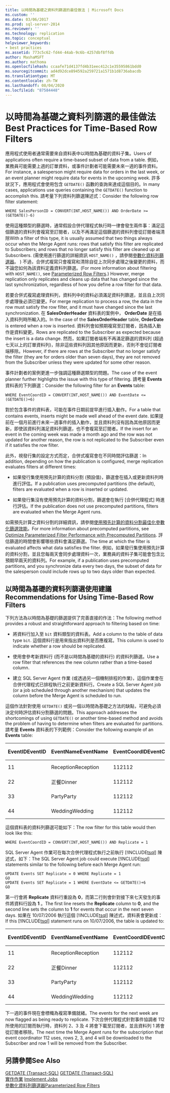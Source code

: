 ```yaml
---
title: 以時間為基礎之資料列篩選的最佳做法 | Microsoft Docs
ms.custom: ''
ms.date: 03/06/2017
ms.prod: sql-server-2014
ms.reviewer: ''
ms.technology: replication
ms.topic: conceptual
helpviewer_keywords:
- best practices
ms.assetid: 773c5c62-fd44-44ab-9c6b-4257dbf8ffdb
author: MashaMSFT
ms.author: mathoma
ms.openlocfilehash: ccaafe71d4137fd4b31eec412c1e35595861bdd0
ms.sourcegitcommit: ad4d92dce894592a259721a1571b1d8736abacdb
ms.translationtype: MT
ms.contentlocale: zh-TW
ms.lasthandoff: 08/04/2020
ms.locfileid: "87584448"
---
```

# <a name="best-practices-for-time-based-row-filters"></a><span data-ttu-id="75498-102">以時間為基礎之資料列篩選的最佳做法</span><span class="sxs-lookup"><span data-stu-id="75498-102">Best Practices for Time-Based Row Filters</span></span>
  <span data-ttu-id="75498-103">應用程式使用者通常需要來自資料表中以時間為基礎的資料子集。</span><span class="sxs-lookup"><span data-stu-id="75498-103">Users of applications often require a time-based subset of data from a table.</span></span> <span data-ttu-id="75498-104">例如，業務員可能需要上週的訂單資料，或事件計劃者可能需要未來一週的事件資料。</span><span class="sxs-lookup"><span data-stu-id="75498-104">For instance, a salesperson might require data for orders in the last week, or an event planner might require data for events in the upcoming week.</span></span> <span data-ttu-id="75498-105">許多狀況下，應用程式會使用包含 `GETDATE()` 函數的查詢來達成這個目的。</span><span class="sxs-lookup"><span data-stu-id="75498-105">In many cases, applications use queries containing the `GETDATE()` function to accomplish this.</span></span> <span data-ttu-id="75498-106">請考量下列資料列篩選陳述式：</span><span class="sxs-lookup"><span data-stu-id="75498-106">Consider the following row filter statement:</span></span>  
  
```  
WHERE SalesPersonID = CONVERT(INT,HOST_NAME()) AND OrderDate >= (GETDATE()-6)  
```  
  
 <span data-ttu-id="75498-107">使用這種類型的篩選時，通常假設合併代理程式執行時一律會發生兩件事：滿足這個篩選的資料列會複寫至訂閱者，以及不再滿足這個篩選的資料列會從訂閱者端清除</span><span class="sxs-lookup"><span data-stu-id="75498-107">With a filter of this type, it is usually assumed that two things always occur when the Merge Agent runs: rows that satisfy this filter are replicated to Subscribers; and rows that no longer satisfy this filter are cleaned up at Subscribers.</span></span> <span data-ttu-id="75498-108"> (需使用進行篩選的詳細資訊 `HOST_NAME()` ，請參閱[參數化資料列篩選器](parameterized-filters-parameterized-row-filters.md)。 ) 不過，合併式複寫只會複寫和清除自從上次同步處理之後變更的資料，而不論您如何為該資料定義資料列篩選。</span><span class="sxs-lookup"><span data-stu-id="75498-108">(For more information about filtering with `HOST_NAME()`, see [Parameterized Row Filters](parameterized-filters-parameterized-row-filters.md).) However, merge replication only replicates and cleans up data that has changed since the last synchronization, regardless of how you define a row filter for that data.</span></span>  
  
 <span data-ttu-id="75498-109">若要合併式複寫處理資料列，資料列中的資料必須滿足資料列篩選，並且自上次同步處理後必須已變更。</span><span class="sxs-lookup"><span data-stu-id="75498-109">For merge replication to process a row, the data in the row must satisfy the row filter, and it must have changed since the last synchronization.</span></span> <span data-ttu-id="75498-110">在 **SalesOrderHeader** 資料表的案例中， **OrderDate** 是在插入資料列時所輸入的。</span><span class="sxs-lookup"><span data-stu-id="75498-110">In the case of the **SalesOrderHeader** table, **OrderDate** is entered when a row is inserted.</span></span> <span data-ttu-id="75498-111">資料列會如預期複寫至訂閱者，因為插入動作是資料變更。</span><span class="sxs-lookup"><span data-stu-id="75498-111">Rows are replicated to the Subscriber as expected because the insert is a data change.</span></span> <span data-ttu-id="75498-112">然而，如果訂閱者端有不再滿足篩選的資料列 (超過七天以上的訂單資料列)，除非這些資料列因其他原因而更新，否則不會從訂閱者端移除。</span><span class="sxs-lookup"><span data-stu-id="75498-112">However, if there are rows at the Subscriber that no longer satisfy the filter (they are for orders older than seven days), they are not removed from the Subscriber unless they were updated for some other reason.</span></span>  
  
 <span data-ttu-id="75498-113">事件計劃者的案例更進一步強調這種篩選類型的問題。</span><span class="sxs-lookup"><span data-stu-id="75498-113">The case of the event planner further highlights the issue with this type of filtering.</span></span> <span data-ttu-id="75498-114">請考量 **Events** 資料表的下列篩選：</span><span class="sxs-lookup"><span data-stu-id="75498-114">Consider the following filter for an **Events** table:</span></span>  
  
```  
WHERE EventCoordID = CONVERT(INT,HOST_NAME()) AND EventDate <= (GETDATE()+6)  
```  
  
 <span data-ttu-id="75498-115">對於包含事件的資料表，可能在事件日期前提早進行插入動作。</span><span class="sxs-lookup"><span data-stu-id="75498-115">For a table that contains events, inserts might be made well ahead of the event date.</span></span> <span data-ttu-id="75498-116">如果提前在一個月前進行未來一週事件的插入動作，並且資料列沒有因為其他原因而更新，即使該資料列滿足資料列篩選，也不會複寫至訂閱者。</span><span class="sxs-lookup"><span data-stu-id="75498-116">If the insert for an event in the coming week was made a month ago and the row was not updated for another reason, the row is not replicated to the Subscriber even if it satisfies the row filter.</span></span>  
  
 <span data-ttu-id="75498-117">此外，視發行集的設定方式而定，合併式複寫會在不同時間評估篩選：</span><span class="sxs-lookup"><span data-stu-id="75498-117">In addition, depending on how the publication is configured, merge replication evaluates filters at different times:</span></span>  
  
-   <span data-ttu-id="75498-118">如果發行集使用預先計算的資料分割 (預設值)，篩選會在插入或更新資料列時進行評估。</span><span class="sxs-lookup"><span data-stu-id="75498-118">If a publication uses precomputed partitions (the default), filters are evaluated when a row is inserted or updated.</span></span>  
  
-   <span data-ttu-id="75498-119">如果發行集沒有使用預先計算的資料分割，篩選會在執行 [合併代理程式] 時進行評估。</span><span class="sxs-lookup"><span data-stu-id="75498-119">If the publication does not use precomputed partitions, filters are evaluated when the Merge Agent runs.</span></span>  
  
 <span data-ttu-id="75498-120">如需預先計算之資料分割的詳細資訊，請參閱[使用預先計算的資料分割最佳化參數化篩選效能](parameterized-filters-optimize-for-precomputed-partitions.md)。</span><span class="sxs-lookup"><span data-stu-id="75498-120">For more information about precomputed partitions, see [Optimize Parameterized Filter Performance with Precomputed Partitions](parameterized-filters-optimize-for-precomputed-partitions.md).</span></span> <span data-ttu-id="75498-121">評估篩選的時間會影響哪些資料會滿足篩選。</span><span class="sxs-lookup"><span data-stu-id="75498-121">The time at which the filter is evaluated affects what data satisfies the filter.</span></span> <span data-ttu-id="75498-122">例如，如果發行集使用預先計算的資料分割，並且您每兩天會同步處理資料一次，業務員的資料子集可能會包含比預期早兩天的資料列。</span><span class="sxs-lookup"><span data-stu-id="75498-122">For example, if a publication uses precomputed partitions, and you synchronize data every two days, the subset of data for the salesperson could include rows up to two days older than expected.</span></span>  
  
## <a name="recommendations-for-using-time-based-row-filters"></a><span data-ttu-id="75498-123">以時間為基礎的資料列篩選使用建議</span><span class="sxs-lookup"><span data-stu-id="75498-123">Recommendations for Using Time-Based Row Filters</span></span>  
 <span data-ttu-id="75498-124">下列方法為以時間為基礎的篩選提供了完善直接的作法：</span><span class="sxs-lookup"><span data-stu-id="75498-124">The following method provides a robust and straightforward approach to filtering based on time:</span></span>  
  
-   <span data-ttu-id="75498-125">將資料行加入至 `bit` 資料類型的資料表。</span><span class="sxs-lookup"><span data-stu-id="75498-125">Add a column to the table of data type `bit`.</span></span> <span data-ttu-id="75498-126">這個資料行是用來指出資料列是否應複寫。</span><span class="sxs-lookup"><span data-stu-id="75498-126">This column is used to indicate whether a row should be replicated.</span></span>  
  
-   <span data-ttu-id="75498-127">使用會參考新資料行 (而不是以時間為基礎的資料行) 的資料列篩選。</span><span class="sxs-lookup"><span data-stu-id="75498-127">Use a row filter that references the new column rather than a time-based column.</span></span>  
  
-   <span data-ttu-id="75498-128">建立 SQL Server Agent 作業 (或透過另一個機制排程的作業)，這個作業會在合併代理程式已排程執行之前更新資料行。</span><span class="sxs-lookup"><span data-stu-id="75498-128">Create a SQL Server Agent job (or a job scheduled through another mechanism) that updates the column before the Merge Agent is scheduled to run.</span></span>  
  
 <span data-ttu-id="75498-129">這個作法針對使用 `GETDATE()` 或另一個以時間為基礎之方法的缺點，可避免必須決定何時評估資料分割篩選的問題。</span><span class="sxs-lookup"><span data-stu-id="75498-129">This approach addresses the shortcomings of using `GETDATE()` or another time-based method and avoids the problem of having to determine when filters are evaluated for partitions.</span></span> <span data-ttu-id="75498-130">請考量 **Events** 資料表的下列範例：</span><span class="sxs-lookup"><span data-stu-id="75498-130">Consider the following example of an **Events** table:</span></span>  
  
|<span data-ttu-id="75498-131">**EventID**</span><span class="sxs-lookup"><span data-stu-id="75498-131">**EventID**</span></span>|<span data-ttu-id="75498-132">**EventName**</span><span class="sxs-lookup"><span data-stu-id="75498-132">**EventName**</span></span>|<span data-ttu-id="75498-133">**EventCoordID**</span><span class="sxs-lookup"><span data-stu-id="75498-133">**EventCoordID**</span></span>|<span data-ttu-id="75498-134">**EventDate**</span><span class="sxs-lookup"><span data-stu-id="75498-134">**EventDate**</span></span>|<span data-ttu-id="75498-135">**複寫**</span><span class="sxs-lookup"><span data-stu-id="75498-135">**Replicate**</span></span>|  
|-----------------|-------------------|----------------------|-------------------|-------------------|  
|<span data-ttu-id="75498-136">1</span><span class="sxs-lookup"><span data-stu-id="75498-136">1</span></span>|<span data-ttu-id="75498-137">Reception</span><span class="sxs-lookup"><span data-stu-id="75498-137">Reception</span></span>|<span data-ttu-id="75498-138">112</span><span class="sxs-lookup"><span data-stu-id="75498-138">112</span></span>|<span data-ttu-id="75498-139">2006-10-04</span><span class="sxs-lookup"><span data-stu-id="75498-139">2006-10-04</span></span>|<span data-ttu-id="75498-140">1</span><span class="sxs-lookup"><span data-stu-id="75498-140">1</span></span>|  
|<span data-ttu-id="75498-141">2</span><span class="sxs-lookup"><span data-stu-id="75498-141">2</span></span>|<span data-ttu-id="75498-142">正餐</span><span class="sxs-lookup"><span data-stu-id="75498-142">Dinner</span></span>|<span data-ttu-id="75498-143">112</span><span class="sxs-lookup"><span data-stu-id="75498-143">112</span></span>|<span data-ttu-id="75498-144">2006-10-10</span><span class="sxs-lookup"><span data-stu-id="75498-144">2006-10-10</span></span>|<span data-ttu-id="75498-145">0</span><span class="sxs-lookup"><span data-stu-id="75498-145">0</span></span>|  
|<span data-ttu-id="75498-146">3</span><span class="sxs-lookup"><span data-stu-id="75498-146">3</span></span>|<span data-ttu-id="75498-147">Party</span><span class="sxs-lookup"><span data-stu-id="75498-147">Party</span></span>|<span data-ttu-id="75498-148">112</span><span class="sxs-lookup"><span data-stu-id="75498-148">112</span></span>|<span data-ttu-id="75498-149">2006-10-11</span><span class="sxs-lookup"><span data-stu-id="75498-149">2006-10-11</span></span>|<span data-ttu-id="75498-150">0</span><span class="sxs-lookup"><span data-stu-id="75498-150">0</span></span>|  
|<span data-ttu-id="75498-151">4</span><span class="sxs-lookup"><span data-stu-id="75498-151">4</span></span>|<span data-ttu-id="75498-152">Wedding</span><span class="sxs-lookup"><span data-stu-id="75498-152">Wedding</span></span>|<span data-ttu-id="75498-153">112</span><span class="sxs-lookup"><span data-stu-id="75498-153">112</span></span>|<span data-ttu-id="75498-154">2006-10-12</span><span class="sxs-lookup"><span data-stu-id="75498-154">2006-10-12</span></span>|<span data-ttu-id="75498-155">0</span><span class="sxs-lookup"><span data-stu-id="75498-155">0</span></span>|  
  
 <span data-ttu-id="75498-156">這個資料表的資料列篩選可能如下：</span><span class="sxs-lookup"><span data-stu-id="75498-156">The row filter for this table would then look like this:</span></span>  
  
```  
WHERE EventCoordID = CONVERT(INT,HOST_NAME()) AND Replicate = 1  
```  
  
 <span data-ttu-id="75498-157">SQL Server Agent 作業可在每次合併代理程式執行之前執行 [!INCLUDE[tsql](../../../includes/tsql-md.md)] 陳述式，如下：</span><span class="sxs-lookup"><span data-stu-id="75498-157">The SQL Server Agent job could execute [!INCLUDE[tsql](../../../includes/tsql-md.md)] statements similar to the following before each Merge Agent run:</span></span>  
  
```  
UPDATE Events SET Replicate = 0 WHERE Replicate = 1  
GO  
UPDATE Events SET Replicate = 1 WHERE EventDate <= GETDATE()+6  
GO  
```  
  
 <span data-ttu-id="75498-158">第一行會將 **Replicate** 資料行重設為 **0**，而第二行則會針對接下來七天發生的事件將資料行設為 **1** 。</span><span class="sxs-lookup"><span data-stu-id="75498-158">The first line resets the **Replicate** column to **0**, and the second line sets the column to **1** for events that occur in the next seven days.</span></span> <span data-ttu-id="75498-159">如果在 10/07/2006 執行這個 [!INCLUDE[tsql](../../../includes/tsql-md.md)] 陳述式，資料表會更新成：</span><span class="sxs-lookup"><span data-stu-id="75498-159">If this [!INCLUDE[tsql](../../../includes/tsql-md.md)] statement runs on 10/07/2006, the table is updated to:</span></span>  
  
|<span data-ttu-id="75498-160">**EventID**</span><span class="sxs-lookup"><span data-stu-id="75498-160">**EventID**</span></span>|<span data-ttu-id="75498-161">**EventName**</span><span class="sxs-lookup"><span data-stu-id="75498-161">**EventName**</span></span>|<span data-ttu-id="75498-162">**EventCoordID**</span><span class="sxs-lookup"><span data-stu-id="75498-162">**EventCoordID**</span></span>|<span data-ttu-id="75498-163">**EventDate**</span><span class="sxs-lookup"><span data-stu-id="75498-163">**EventDate**</span></span>|<span data-ttu-id="75498-164">**複寫**</span><span class="sxs-lookup"><span data-stu-id="75498-164">**Replicate**</span></span>|  
|-----------------|-------------------|----------------------|-------------------|-------------------|  
|<span data-ttu-id="75498-165">1</span><span class="sxs-lookup"><span data-stu-id="75498-165">1</span></span>|<span data-ttu-id="75498-166">Reception</span><span class="sxs-lookup"><span data-stu-id="75498-166">Reception</span></span>|<span data-ttu-id="75498-167">112</span><span class="sxs-lookup"><span data-stu-id="75498-167">112</span></span>|<span data-ttu-id="75498-168">2006-10-04</span><span class="sxs-lookup"><span data-stu-id="75498-168">2006-10-04</span></span>|<span data-ttu-id="75498-169">0</span><span class="sxs-lookup"><span data-stu-id="75498-169">0</span></span>|  
|<span data-ttu-id="75498-170">2</span><span class="sxs-lookup"><span data-stu-id="75498-170">2</span></span>|<span data-ttu-id="75498-171">正餐</span><span class="sxs-lookup"><span data-stu-id="75498-171">Dinner</span></span>|<span data-ttu-id="75498-172">112</span><span class="sxs-lookup"><span data-stu-id="75498-172">112</span></span>|<span data-ttu-id="75498-173">2006-10-10</span><span class="sxs-lookup"><span data-stu-id="75498-173">2006-10-10</span></span>|<span data-ttu-id="75498-174">1</span><span class="sxs-lookup"><span data-stu-id="75498-174">1</span></span>|  
|<span data-ttu-id="75498-175">3</span><span class="sxs-lookup"><span data-stu-id="75498-175">3</span></span>|<span data-ttu-id="75498-176">Party</span><span class="sxs-lookup"><span data-stu-id="75498-176">Party</span></span>|<span data-ttu-id="75498-177">112</span><span class="sxs-lookup"><span data-stu-id="75498-177">112</span></span>|<span data-ttu-id="75498-178">2006-10-11</span><span class="sxs-lookup"><span data-stu-id="75498-178">2006-10-11</span></span>|<span data-ttu-id="75498-179">1</span><span class="sxs-lookup"><span data-stu-id="75498-179">1</span></span>|  
|<span data-ttu-id="75498-180">4</span><span class="sxs-lookup"><span data-stu-id="75498-180">4</span></span>|<span data-ttu-id="75498-181">Wedding</span><span class="sxs-lookup"><span data-stu-id="75498-181">Wedding</span></span>|<span data-ttu-id="75498-182">112</span><span class="sxs-lookup"><span data-stu-id="75498-182">112</span></span>|<span data-ttu-id="75498-183">2006-10-12</span><span class="sxs-lookup"><span data-stu-id="75498-183">2006-10-12</span></span>|<span data-ttu-id="75498-184">1</span><span class="sxs-lookup"><span data-stu-id="75498-184">1</span></span>|  
  
 <span data-ttu-id="75498-185">下一週的事件現在會標幟為複寫準備就緒。</span><span class="sxs-lookup"><span data-stu-id="75498-185">The events for the next week are now flagged as being ready to replicate.</span></span> <span data-ttu-id="75498-186">下次合併代理程式針對事件協調者 112 所使用的訂閱而執行時，資料列 2、3 及 4 將會下載至訂閱者，並且資料列 1 將會從訂閱者移除。</span><span class="sxs-lookup"><span data-stu-id="75498-186">The next time the Merge Agent runs for the subscription that event coordinator 112 uses, rows 2, 3, and 4 will be downloaded to the Subscriber and row 1 will be removed from the Subscriber.</span></span>  
  
## <a name="see-also"></a><span data-ttu-id="75498-187">另請參閱</span><span class="sxs-lookup"><span data-stu-id="75498-187">See Also</span></span>  
 <span data-ttu-id="75498-188">[GETDATE &#40;Transact-SQL&#41;](/sql/t-sql/functions/getdate-transact-sql) </span><span class="sxs-lookup"><span data-stu-id="75498-188">[GETDATE &#40;Transact-SQL&#41;](/sql/t-sql/functions/getdate-transact-sql) </span></span>  
 <span data-ttu-id="75498-189">[實作作業](../../../ssms/agent/implement-jobs.md) </span><span class="sxs-lookup"><span data-stu-id="75498-189">[Implement Jobs](../../../ssms/agent/implement-jobs.md) </span></span>  
 [<span data-ttu-id="75498-190">參數化資料列篩選器</span><span class="sxs-lookup"><span data-stu-id="75498-190">Parameterized Row Filters</span></span>](parameterized-filters-parameterized-row-filters.md)  
  
  
